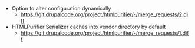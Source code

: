 * Option to alter configuration dynamically
  * https://git.drupalcode.org/project/htmlpurifier/-/merge_requests/2.diff
* HTMLPurifier Serializer caches into vendor directory by default
  * https://git.drupalcode.org/project/htmlpurifier/-/merge_requests/1.diff

